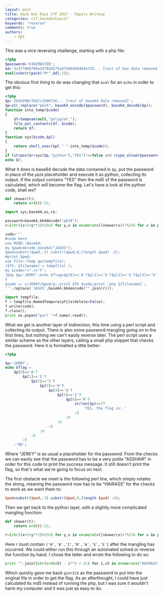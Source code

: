 ```yaml
---
layout: post
title: Hack Dat Kiwi CTF 2017 - Pppoly Writeup
categories: ctf_hackdatkiwi17
keywords: "reverse"
comments: true
authors:
    - dp1
---
```




This was a nice reversing challenge, starting with a php file:


```php
<?php
$password='KIWIMASTER';
$d='3c3f7068700a24703d275a47566d49484e725... [rest of hex data removed for clarity]';
eval(substr(pack("H*",$d),5));

```

The obvious first thing to do was changing that `eval` for an `echo` in order to get this:

```php
<?php
$p='ZGVmIHNrZXdlcih0KToK... [rest of base64 data removed]';
$p=str_replace("pb24", base64_encode($password), base64_decode($p));
function into_temp($code)
{
    $f=tempnam(null,"polyglot_");
    file_put_contents($f, $code);
    return $f;
}
function sys($code,$pl)
{
    return shell_exec($pl." ".into_temp($code));
}
if (strpos($r=sys($p,"python"),"YES")!==false and ctype_alnum($password)) $r.=md5($password);
echo $r;
```
What it does is base64 decode the data contained in `$p`, put the password in place of the `pb24` placeholder and execute it as python, collecting its output. If the output contains "YES" then the md5 of the password is calculated, which will become the flag. Let's have a look at the python code, shall we?
```python
def skewer(t):
    return ord(t)-53;

import sys,base64,os,re;

password=base64.b64decode("pb24");
r=[chr((x+5+y**2)%256) for y,x in enumerate([skewer(x)+7%256 for x in password])];

code='''
#code here
use MIME::Base64;
my $pwd=decode_base64("JASUS");
$pwd=substr($pwd,-3).substr($pwd,0,(length $pwd) -3);
#print $pwd;
use File::Temp qw(tempfile);
($fh, $filename) = tempfile( );
my $code="<".<<'Y';
?php $p='JERKY';echo $flag=$p[0]=='A'?$p[1]=='S'?$p[2]=='S'?$p[3]=='H'?$p[4]=='A'?$p[5]=='I'?$p[6]=='R'?strlen($p)==7?'YES, the flag is: ':0:0:0:0:0:0:0:'NO';
Y
$code =~ s/JERKY/$pwd/g; print $fh $code;print `php ${filename}`;
'''.replace('JASUS',base64.b64encode("".join(r)));

import tempfile;
f = tempfile.NamedTemporaryFile(delete=False);
f.write(code);
f.close();
print os.popen("perl "+f.name).read();

```

What we get is another layer of indirection, this time using a perl script and collecting its output. There is also some password mangling going on in the first lines, but nothing we can't easily reverse later. The perl script uses a similar scheme as the other layers, calling a small php snippet that checks the password. Here it is formatted a little better:

```php
<?php

$p='JERKY';
echo $flag =
    $p[0]=='A'?
        $p[1]=='S'?
            $p[2]=='S'?
                $p[3]=='H'?
                    $p[4]=='A'?
                        $p[5]=='I'?
                            $p[6]=='R'?
                                strlen($p)==7?
                                    'YES, the flag is: '
                                :0
                            :0
                        :0
                    :0
                :0
            :0
        :0
    :'NO';
```

Where "JERKY" is as usual a placeholder for the password. From the checks we can easily see that the password has to be a very polite "ASSHAIR" in order for this code to print the success message. It still doesn't print the flag, so that's what we're going to focus on next.

The first obstacle we meet is the following perl line, which simply rotates the string, meaning the password now has to be "HAIRASS" for the checks to work as we want them to:
```perl
$pwd=substr($pwd,-3).substr($pwd,0,(length $pwd) -3);
```

Then we get back to the python layer, with a slightly more complicated mangling function:
```python
def skewer(t):
    return ord(t)-53;

r=[chr((x+5+y**2)%256) for y,x in enumerate([skewer(x)+7%256 for x in password])];
```
Here r must contain `['H','A','I','R','A','S','S']` after the mangling has occurred. We could either run this through an automated solved or reverse the function by hand. I chose the latter and wrote the following to do so:
```python
print "".join([chr(ord(ch) - i**2 + 41) for i,ch in enumerate("HAIRASS")])
```
Which quickly gave me back `qinrZcX` as the password to put into the original file in order to get the flag. As an afterthought, I could have just calculated its md5 instead of running the php, but I was sure it wouldn't harm my computer and it was just as easy to do.
